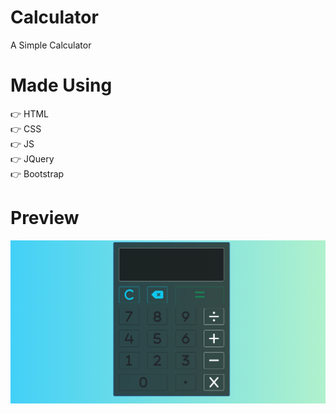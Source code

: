 # Calculator
A Simple Calculator 

# Made Using  
👉 HTML <br>
👉 CSS  <br>
👉 JS  <br>
👉 JQuery  <br>
👉 Bootstrap <br>

# Preview
<img src="calculator.png" alt="image">
